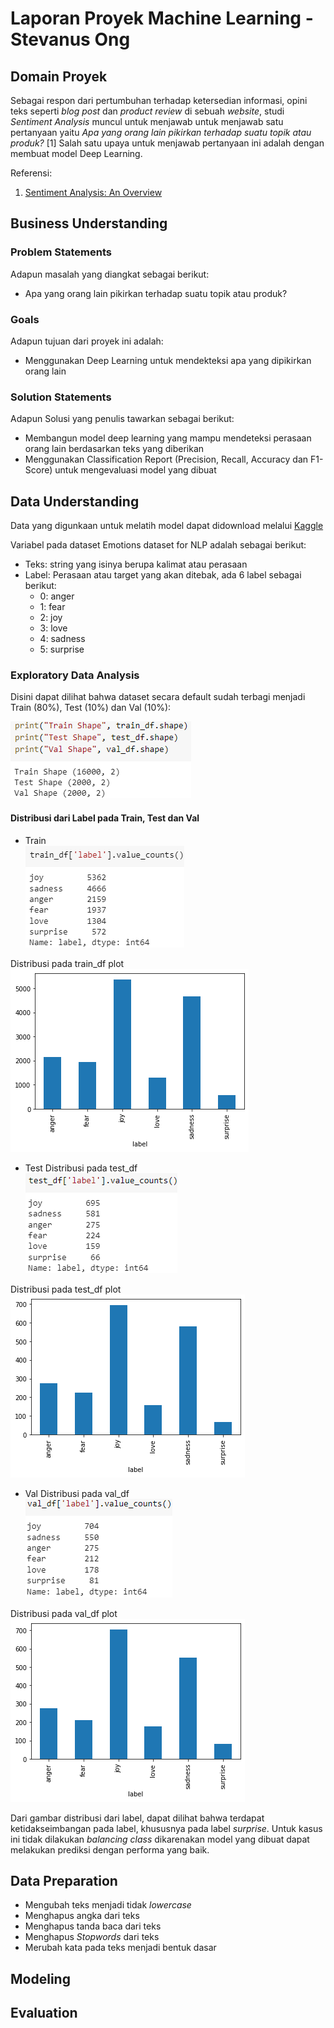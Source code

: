 # Laporan Proyek Machine Learning - Stevanus Ong

## Domain Proyek
Sebagai respon dari pertumbuhan terhadap ketersedian informasi, opini teks seperti _blog post_  dan _product review_ di sebuah _website_, studi _Sentiment Analysis_ muncul untuk menjawab untuk menjawab satu pertanyaan yaitu _Apa yang orang lain pikirkan terhadap suatu topik atau produk?_ [1] Salah satu upaya untuk menjawab pertanyaan ini adalah dengan membuat model Deep Learning.

Referensi:

  1. [Sentiment Analysis: An Overview](https://www.academia.edu/download/3243118/CompsYelenaMejova.pdf)

## Business Understanding
### Problem Statements
Adapun masalah yang diangkat sebagai berikut:
- Apa yang orang lain pikirkan terhadap suatu topik atau produk?

### Goals
Adapun tujuan dari proyek ini adalah:
- Menggunakan Deep Learning untuk mendekteksi apa yang dipikirkan orang lain

### Solution Statements
Adapun Solusi yang penulis tawarkan sebagai berikut:
- Membangun model deep learning yang mampu mendeteksi perasaan orang lain berdasarkan teks yang diberikan
- Menggunakan Classification Report (Precision, Recall, Accuracy dan F1-Score) untuk mengevaluasi model yang dibuat

## Data Understanding
Data yang digunkaan untuk melatih model dapat didownload melalui [Kaggle](https://www.kaggle.com/datasets/praveengovi/emotions-dataset-for-nlp)

Variabel pada dataset Emotions dataset for NLP adalah sebagai berikut:
- Teks: string yang isinya berupa kalimat atau perasaan
- Label: Perasaan atau target yang akan ditebak, ada 6 label sebagai berikut:
  - 0: anger 
  - 1: fear 
  - 2: joy 
  - 3: love 
  - 4: sadness 
  - 5: surprise 
  
### Exploratory Data Analysis
Disini dapat dilihat bahwa dataset secara default sudah terbagi menjadi Train (80%), Test (10%) dan Val (10%):

![Dataset_Shape](https://github.com/StevanusO/Dicoding-Machine-Learning-Terapan/blob/c826104afd578f7e9d16acf17b9943a734105cbd/Proyek-1-Predicitve_Analytic/img/dataset_shape.png)

#### Distribusi dari Label pada Train, Test dan Val
- Train   
![Distribusi_pada_train_df_numeric](https://github.com/StevanusO/Dicoding-Machine-Learning-Terapan/blob/a469ab8c1b265a637d7893ed28ee7d03093bca38/Proyek-1-Predicitve_Analytic/img/distribusi_train_numeric.png)

Distribusi pada train_df plot  
<picture>
  <source media="(prefers-color-scheme: light)" srcset="https://github.com/StevanusO/Dicoding-Machine-Learning-Terapan/blob/main/Proyek-1-Predicitve_Analytic/img/distribusi_train_plot.png">
  <source media="(prefers-color-scheme: dark)" srcset="https://github.com/StevanusO/Dicoding-Machine-Learning-Terapan/blob/main/Proyek-1-Predicitve_Analytic/img/distribusi_train_plot.png">
  <img alt="Distribusi train_df plot." src="https://github.com/StevanusO/Dicoding-Machine-Learning-Terapan/blob/main/Proyek-1-Predicitve_Analytic/img/distribusi_train_plot.png">
</picture>

- Test 
Distribusi pada test_df  
![Distribusi_pada_test_df_numeric](https://github.com/StevanusO/Dicoding-Machine-Learning-Terapan/blob/main/Proyek-1-Predicitve_Analytic/img/distribusi_test_numeric.png)

Distribusi pada test_df plot  
<picture>
  <source media="(prefers-color-scheme: light)" srcset="https://github.com/StevanusO/Dicoding-Machine-Learning-Terapan/blob/main/Proyek-1-Predicitve_Analytic/img/distribusi_test_plot.png">
  <source media="(prefers-color-scheme: dark)" srcset="https://github.com/StevanusO/Dicoding-Machine-Learning-Terapan/blob/main/Proyek-1-Predicitve_Analytic/img/distribusi_test_plot.png">
  <img alt="Distribusi train_df plot." src="https://github.com/StevanusO/Dicoding-Machine-Learning-Terapan/blob/main/Proyek-1-Predicitve_Analytic/img/distribusi_test_plot.png">
</picture>

- Val
Distribusi pada val_df  
![Distribusi_pada_val_df_numeric](https://github.com/StevanusO/Dicoding-Machine-Learning-Terapan/blob/628992cd839225b3eb1894a33e4f4f8834cc8b4e/Proyek-1-Predicitve_Analytic/img/distribusi_val_numeric.png)

Distribusi pada val_df plot  
<picture>
  <source media="(prefers-color-scheme: light)" srcset="https://github.com/StevanusO/Dicoding-Machine-Learning-Terapan/blob/main/Proyek-1-Predicitve_Analytic/img/distribusi_val_plot.png">
  <source media="(prefers-color-scheme: dark)" srcset="https://github.com/StevanusO/Dicoding-Machine-Learning-Terapan/blob/main/Proyek-1-Predicitve_Analytic/img/distribusi_val_plot.png">
  <img alt="Distribusi train_df plot." src="https://github.com/StevanusO/Dicoding-Machine-Learning-Terapan/blob/main/Proyek-1-Predicitve_Analytic/img/distribusi_val_plot.png">
</picture>

Dari gambar distribusi dari label, dapat dilihat bahwa terdapat ketidakseimbangan pada label, khususnya pada label _surprise_. Untuk kasus ini tidak dilakukan _balancing class_ dikarenakan model yang dibuat dapat melakukan prediksi dengan performa yang baik.
## Data Preparation
- Mengubah teks menjadi tidak _lowercase_
- Menghapus angka dari teks
- Menghapus tanda baca dari teks
- Menghapus _Stopwords_ dari teks
- Merubah kata pada teks menjadi bentuk dasar
## Modeling

## Evaluation


